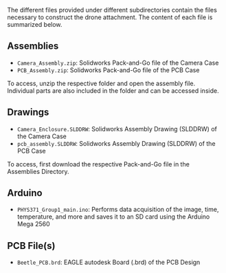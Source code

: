 The different files provided under different subdirectories contain the files necessary to construct the drone attachment. The content of each file is summarized below.

## Assemblies

- `Camera_Assembly.zip`: Solidworks Pack-and-Go file of the Camera Case
- `PCB_Assembly.zip`: Solidworks Pack-and-Go file of the PCB Case

To access, unzip the respective folder and open the assembly file. Individual parts are also included in the folder and can be accessed inside.
## Drawings

- `Camera_Enclosure.SLDDRW`: Solidworks Assembly Drawing (SLDDRW) of the Camera Case
- `pcb_assembly.SLDDRW`: Solidworks Assembly Drawing (SLDDRW) of the PCB Case

To access, first download the respective Pack-and-Go file in the Assemblies Directory.
## Arduino

- `PHYS371_Group1_main.ino`: Performs data acquisition of the image, time, temperature, and more and saves it to an SD card using the Arduino Mega 2560

## PCB File(s)
- `Beetle_PCB.brd`: EAGLE autodesk Board (.brd) of the PCB Design